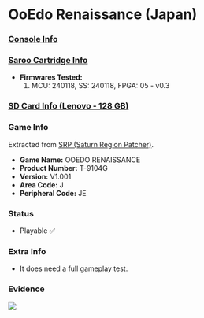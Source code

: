 # OoEdo Renaissance (Japan)

### [Console Info](../../../../../Info/Consoles/VA13/README.md)

### [Saroo Cartridge Info](../../../../../Info/Cartridges/RetroGameParadiseStore/1.32F/README.md)

- <b>Firmwares Tested:</b>
  1. MCU: 240118, SS: 240118, FPGA: 05 - v0.3

### [SD Card Info (Lenovo - 128 GB)](../../../../../Info/SdCards/Lenovo/128GB/fat32/README.md)

### Game Info

Extracted from [SRP (Saturn Region Patcher)](https://segaxtreme.net/resources/saturn-region-patcher.81/download).

- <b>Game Name:</b> OOEDO RENAISSANCE
- <b>Product Number:</b> T-9104G
- <b>Version:</b> V1.001
- <b>Area Code:</b> J
- <b>Peripheral Code:</b> JE

### Status

- Playable :white_check_mark:

### Extra Info

- It does need a full gameplay test.

### Evidence

[![](https://img.youtube.com/vi/K8tnm2Ph_rs/0.jpg)](https://www.youtube.com/watch?v=K8tnm2Ph_rs)
